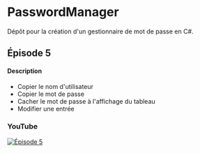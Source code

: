 # PasswordManager
 
Dépôt pour la création d'un gestionnaire de mot de passe en C#.

## Épisode 5

#### Description

- Copier le nom d'utilisateur
- Copier le mot de passe
- Cacher le mot de passe à l'affichage du tableau
- Modifier une entrée

### YouTube

[![Épisode 5](https://i3.ytimg.com/vi/UC8VJaW5Lgs/maxresdefault.jpg)](https://www.youtube.com/watch?v=UC8VJaW5Lgs)
